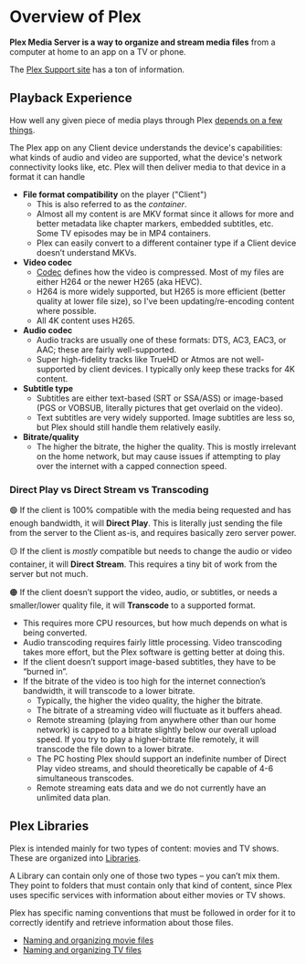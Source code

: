 # Overview of Plex

**Plex Media Server is a way to organize and stream media files** from a computer at home to an app on a TV or phone.

The [Plex Support site](https://support.plex.tv/articles/) has a ton of information.

## Playback Experience
How well any given piece of media plays through Plex [depends on a few things](https://support.plex.tv/articles/200430303-streaming-overview/).

The Plex app on any Client device understands the device's capabilities: what kinds of audio and video are supported, what the device's network connectivity looks like, etc. Plex will then deliver media to that device in a format it can handle

* **File format compatibility** on the player ("Client")
  * This is also referred to as the _container_.
  * Almost all my content is are MKV format since it allows for more and better metadata like chapter markers, embedded subtitles, etc. Some TV episodes may be in MP4 containers.
  * Plex can easily convert to a different container type if a Client device doesn’t understand MKVs.
* **Video codec**
  * [Codec](https://en.wikipedia.org/wiki/Video_codec) defines how the video is compressed. Most of my files are either H264 or the newer H265 (aka HEVC).
  * H264 is more widely supported, but H265 is more efficient (better quality at lower file size), so I've been updating/re-encoding content where possible.
  * All 4K content uses H265.
* **Audio codec**
  * Audio tracks are usually one of these formats: DTS, AC3, EAC3, or AAC; these are fairly well-supported.
  * Super high-fidelity tracks like TrueHD or Atmos are not well-supported by client devices. I typically only keep these tracks for 4K content.
* **Subtitle type**
  * Subtitles are either text-based (SRT or SSA/ASS) or image-based (PGS or VOBSUB, literally pictures that get overlaid on the video).
  * Text subtitles are very widely supported. Image subtitles are less so, but Plex should still handle them relatively easily.
* **Bitrate/quality**
  * The higher the bitrate, the higher the quality. This is mostly irrelevant on the home network, but may cause issues if attempting to play over the internet with a capped connection speed.
 
### Direct Play vs Direct Stream vs Transcoding
🟢 If the client is 100% compatible with the media being requested and has enough bandwidth, it will **Direct Play**. This is literally just sending the file from the server to the Client as-is, and requires basically zero server power.

🟡 If the client is _mostly_ compatible but needs to change the audio or video container, it will **Direct Stream**. This requires a tiny bit of work from the server but not much.

🟠 If the client doesn’t support the video, audio, or subtitles, or needs a smaller/lower quality file, it will **Transcode** to a supported format.
* This requires more CPU resources, but how much depends on what is being converted.
* Audio transcoding requires fairly little processing. Video transcoding takes more effort, but the Plex software is getting better at doing this.
* If the client doesn’t support image-based subtitles, they have to be “burned in”.
* If the bitrate of the video is too high for the internet connection’s bandwidth, it will transcode to a lower bitrate.
  * Typically, the higher the video quality, the higher the bitrate.
  * The bitrate of a streaming video will fluctuate as it buffers ahead.
  * Remote streaming (playing from anywhere other than our home network) is capped to a bitrate slightly below our overall upload speed. If you try to play a higher-bitrate file remotely, it will transcode the file down to a lower bitrate.
  * The PC hosting Plex should support an indefinite number of Direct Play video streams, and should theoretically be capable of 4-6 simultaneous transcodes.
  * Remote streaming eats data and we do not currently have an unlimited data plan.

## Plex Libraries
Plex is intended mainly for two types of content: movies and TV shows. These are organized into [Libraries](https://support.plex.tv/articles/200288916-overview/).

A Library can contain only one of those two types – you can’t mix them. They point to folders that must contain only that kind of content, since Plex uses specific services with information about either movies or TV shows.

Plex has specific naming conventions that must be followed in order for it to correctly identify and retrieve information about those files.
* [Naming and organizing movie files](https://support.plex.tv/articles/categories/your-media/naming-your-movie-media-files/)
* [Naming and organizing TV files](https://support.plex.tv/articles/categories/your-media/naming-and-organizing-tv-shows/)


